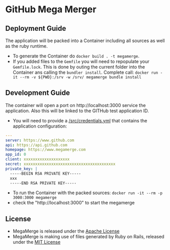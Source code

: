 # GitHub Mega Merger

## Deployment Guide
The application will be packed into a Container including all sources as well as the ruby runtime.
* To generate the Container do `docker build . -t megamerge`.
* If you added files to the `Gemfile` you will need to repopulate your `Gemfile.lock`. This is done by outing the current folder into the Container ans calling the `bundler install`. Complete call: `docker run -it --rm -v ${PWD}:/srv -w /srv/ megamerge bundle install`

## Development Guide
The container will open a port on http://localhost:3000 service the application. Also this will be linked to the GITHub test application ID.
* You will need to provide a [/src/credentials.yml](src/credentials.yml) that contains the application configuration:

```yaml
---
server: https://www.github.com
api: https://api.github.com
homepage: https://www.megamerge.com
app_id: 0
client: xxxxxxxxxxxxxxxxxxxx
secret: xxxxxxxxxxxxxxxxxxxxxxxxxxxxxxxxxxxxxxxx
private_key: |
  -----BEGIN RSA PRIVATE KEY-----
  xxx
  -----END RSA PRIVATE KEY-----
```
* To run the Container with the packed sources: `docker run -it --rm -p 3000:3000 megamerge`
* check the "http://localhost:3000" to start the megamerge

## License
* MegaMerge is released under the [Apache License](LICENSE)
* MegaMerge is making use of files generated by Ruby on Rails, released under the [MIT License](MIT-LICENSE)
